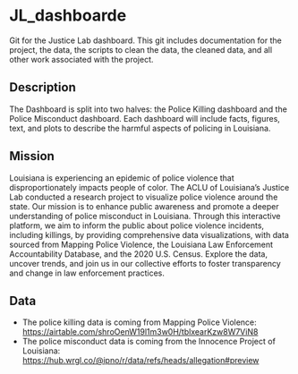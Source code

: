 # JL_dashboarde
Git for the Justice Lab dashboard. This git includes documentation for the project, the data, the scripts to clean the data, the cleaned data, and all other work associated with the project. 

## Description
The Dashboard is split into two halves: the Police Killing dashboard and the Police Misconduct dashboard. Each dashboard will include facts, figures, text, and plots to describe the harmful aspects of policing in Louisiana.

## Mission
Louisiana is experiencing an epidemic of police violence that disproportionately impacts people of color. The ACLU of Louisiana’s Justice Lab conducted a research project to visualize police violence around the state. Our mission is to enhance public awareness and promote a deeper understanding of police misconduct in Louisiana. Through this interactive platform, we aim to inform the public about police violence incidents, including killings, by providing comprehensive data visualizations, with data sourced from Mapping Police Violence, the Louisiana Law Enforcement Accountability Database, and the 2020 U.S. Census. Explore the data, uncover trends, and join us in our collective efforts to foster transparency and change in law enforcement practices.

## Data
- The police killing data is coming from Mapping Police Violence: https://airtable.com/shroOenW19l1m3w0H/tblxearKzw8W7ViN8
- The police misconduct data is coming from the Innocence Project of Louisiana: https://hub.wrgl.co/@ipno/r/data/refs/heads/allegation#preview
